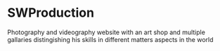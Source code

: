 # SWProduction
 Photography and videography website with an art shop and multiple gallaries distingishing his skills in different matters aspects in the world
 
